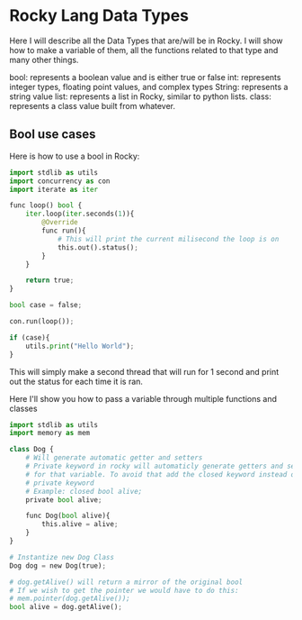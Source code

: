 # Rocky Lang Data Types
Here I will describe all the Data Types that are/will be in Rocky. I will show how to make a variable of them, all the functions related to that type and many other things.

bool: represents a boolean value and is either true or false
int: represents integer types, floating point values, and complex types
String: represents a string value
list: represents a list in Rocky, similar to python lists.
class: represents a class value built from whatever.

## Bool use cases
Here is how to use a bool in Rocky:
```python
import stdlib as utils
import concurrency as con
import iterate as iter

func loop() bool {
    iter.loop(iter.seconds(1)){
        @Override
        func run(){
            # This will print the current milisecond the loop is on
            this.out().status();
        }
    }

    return true;
}

bool case = false;

con.run(loop());

if (case){
    utils.print("Hello World");
}
```
This will simply make a second thread that will run for 1 second and print out the status for each time it is ran.

Here I'll show you how to pass a variable through multiple functions and classes
```python
import stdlib as utils
import memory as mem

class Dog {
    # Will generate automatic getter and setters
    # Private keyword in rocky will automaticly generate getters and setters
    # for that variable. To avoid that add the closed keyword instead of
    # private keyword
    # Example: closed bool alive;
    private bool alive;

    func Dog(bool alive){
        this.alive = alive;
    }
}

# Instantize new Dog Class
Dog dog = new Dog(true);

# dog.getAlive() will return a mirror of the original bool
# If we wish to get the pointer we would have to do this:
# mem.pointer(dog.getAlive()); 
bool alive = dog.getAlive();

```
